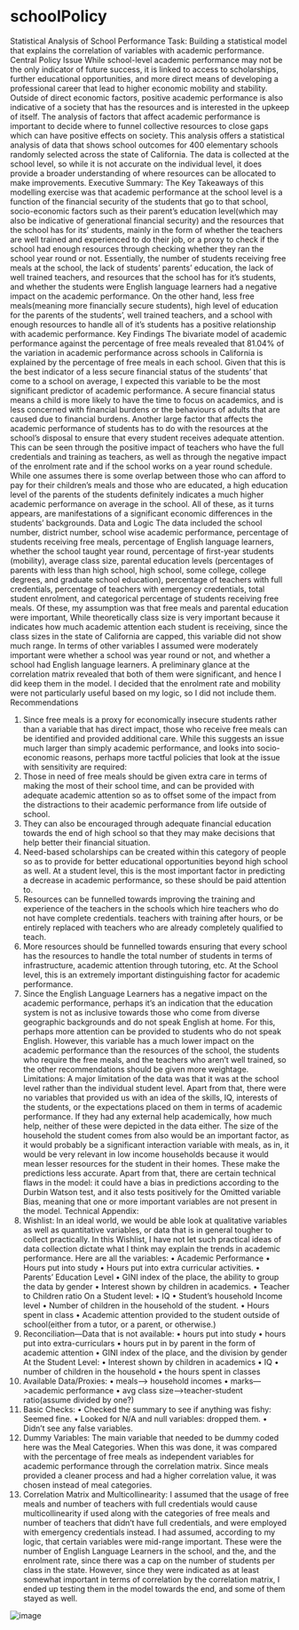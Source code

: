 # schoolPolicy

Statistical Analysis of School Performance
Task:
Building a statistical model that explains the correlation of variables with academic
performance.
Central Policy Issue
While school-level academic performance may not be the only indicator of future
success, it is linked to access to scholarships, further educational opportunities, and
more direct means of developing a professional career that lead to higher economic
mobility and stability. Outside of direct economic factors, positive academic performance
is also indicative of a society that has the resources and is interested in the upkeep of
itself. The analysis of factors that affect academic performance is important to decide
where to funnel collective resources to close gaps which can have positive effects on
society. This analysis offers a statistical analysis of data that shows school outcomes for
400 elementary schools randomly selected across the state of California. The data is
collected at the school level, so while it is not accurate on the individual level, it does
provide a broader understanding of where resources can be allocated to make
improvements.
Executive Summary:
The Key Takeaways of this modelling exercise was that academic performance at the
school level is a function of the financial security of the students that go to that school,
socio-economic factors such as their parent’s education level(which may also be
indicative of generational financial security) and the resources that the school has for its’
students, mainly in the form of whether the teachers are well trained and experienced to
do their job, or a proxy to check if the school had enough resources through checking
whether they ran the school year round or not.
Essentially, the number of students receiving free meals at the school, the lack of
students’ parents’ education, the lack of well trained teachers, and resources that the
school has for it’s students, and whether the students were English language learners had
a negative impact on the academic performance. On the other hand, less free
meals(meaning more financially secure students), high level of education for the parents
of the students’, well trained teachers, and a school with enough resources to handle all
of it’s students has a positive relationship with academic performance.
Key Findings
The bivariate model of academic performance against the percentage of free meals
revealed that 81.04% of the variation in academic performance across schools in
California is explained by the percentage of free meals in each school. Given that this is
the best indicator of a less secure financial status of the students’ that come to a school
on average, I expected this variable to be the most significant predictor of academic
performance. A secure financial status means a child is more likely to have the time to
focus on academics, and is less concerned with financial burdens or the behaviours of
adults that are caused due to financial burdens.
Another large factor that affects the academic performance of students has to do with the
resources at the school’s disposal to ensure that every student receives adequate
attention. This can be seen through the positive impact of teachers who have the full
credentials and training as teachers, as well as through the negative impact of the
enrolment rate and if the school works on a year round schedule.
While one assumes there is some overlap between those who can afford to pay for their
children’s meals and those who are educated, a high education level of the parents of the
students definitely indicates a much higher academic performance on average in the
school.
All of these, as it turns appears, are manifestations of a significant economic differences
in the students’ backgrounds.
Data and Logic
The data included the school number, district number, school wise academic
performance, percentage of students receiving free meals, percentage of English
language learners, whether the school taught year round, percentage of first-year
students (mobility), average class size, parental education levels (percentages of parents
with less than high school, high school, some college, college degrees, and graduate
school education), percentage of teachers with full credentials, percentage of teachers
with emergency credentials, total student enrolment, and categorical percentage of
students receiving free meals.
Of these, my assumption was that free meals and parental education were important,
While theoretically class size is very important because it indicates how much academic
attention each student is receiving, since the class sizes in the state of California are
capped, this variable did not show much range. In terms of other variables I assumed
were moderately important were whether a school was year round or not, and whether a
school had English language learners. A preliminary glance at the correlation matrix
revealed that both of them were significant, and hence I did keep them in the model.
I decided that the enrolment rate and mobility were not particularly useful based on my
logic, so I did not include them.
Recommendations
1. Since free meals is a proxy for economically insecure students rather than a variable
that has direct impact, those who receive free meals can be identified and provided
additional care. While this suggests an issue much larger than simply academic
performance, and looks into socio-economic reasons, perhaps more tactful policies
that look at the issue with sensitivity are required:
1. Those in need of free meals should be given extra care in terms of making the
most of their school time, and can be provided with adequate academic attention
so as to offset some of the impact from the distractions to their academic
performance from life outside of school.
2. They can also be encouraged through adequate financial education towards the
end of high school so that they may make decisions that help better their financial
situation.
3. Need-based scholarships can be created within this category of people so as to
provide for better educational opportunities beyond high school as well.
At a student level, this is the most important factor in predicting a decrease in academic
performance, so these should be paid attention to.
2. Resources can be funnelled towards improving the training and experience of the
teachers in the schools which hire teachers who do not have complete credentials.
teachers with training after hours, or be entirely replaced with teachers who are
already completely qualified to teach.
3. More resources should be funnelled towards ensuring that every school has the
resources to handle the total number of students in terms of infrastructure, academic
attention through tutoring, etc. At the School level, this is an extremely important
distinguishing factor for academic performance.
4. Since the English Language Learners has a negative impact on the academic
performance, perhaps it’s an indication that the education system is not as inclusive
towards those who come from diverse geographic backgrounds and do not speak
English at home. For this, perhaps more attention can be provided to students who do
not speak English. However, this variable has a much lower impact on the academic
performance than the resources of the school, the students who require the free
meals, and the teachers who aren’t well trained, so the other recommendations
should be given more weightage.
Limitations:
A major limitation of the data was that it was at the school level rather than the individual
student level. Apart from that, there were no variables that provided us with an idea of the
skills, IQ, interests of the students, or the expectations placed on them in terms of
academic performance. If they had any external help academically, how much help,
neither of these were depicted in the data either. The size of the household the student
comes from also would be an important factor, as it would probably be a significant
interaction variable with meals, as in, it would be very relevant in low income households
because it would mean lesser resources for the student in their homes. These make the
predictions less accurate.
Apart from that, there are certain technical flaws in the model: it could have a bias in
predictions according to the Durbin Watson test, and it also tests positively for the
Omitted variable Bias, meaning that one or more important variables are not present in
the model.
Technical Appendix:
1. Wishlist:
In an ideal world, we would be able look at qualitative variables as well as quantitative
variables, or data that is in general tougher to collect practically. In this Wishlist, I have not
let such practical ideas of data collection dictate what I think may explain the trends in
academic performance. Here are all the variables:
• Academic Performance
• Hours put into study
• Hours put into extra curricular activities.
• Parents’ Education Level
• GINI index of the place, the ability to group the data by gender
• Interest shown by children in academics.
• Teacher to Children ratio
On a Student level:
• IQ
• Student’s household Income level
• Number of children in the household of the student.
• Hours spent in class
• Academic attention provided to the student outside of school(either from a
tutor, or a parent, or otherwise.)
2. Reconciliation—Data that is not available:
• hours put into study
• hours put into extra-curriculars
• hours put in by parent in the form of academic attention
• GINI index of the place, and the division by gender
At the Student Level:
• Interest shown by children in academics
• IQ
• number of children in the household
• the hours spent in classes
3. Available Data/Proxies:
• meals—> household incomes
• marks—>academic performance
• avg class size—>teacher-student ratio(assume divided by one?)
4. Basic Checks:
• Checked the summary to see if anything was fishy: Seemed fine.
• Looked for N/A and null variables: dropped them.
• Didn’t see any false variables.
5. Dummy Variables:
The main variable that needed to be dummy coded here was the Meal Categories. When
this was done, it was compared with the percentage of free meals as independent
variables for academic performance through the correlation matrix. Since meals provided
a cleaner process and had a higher correlation value, it was chosen instead of meal
categories.
6. Correlation Matrix and Multicollinearity:
I assumed that the usage of free meals and number of teachers with full credentials would
cause multicollinearity if used along with the categories of free meals and number of
teachers that didn’t have full credentials, and were employed with emergency credentials
instead.
I had assumed, according to my logic, that certain variables were mid-range important.
These were the number of English Language Learners in the school, and the, and the
enrolment rate, since there was a cap on the number of students per class in the state.
However, since they were indicated as at least somewhat important in terms of correlation
by the correlation matrix, I ended up testing them in the model towards the end, and
some of them stayed as well.

![image](https://github.com/user-attachments/assets/b2315dea-86ed-40d7-b895-10c09e0d2c0e)
